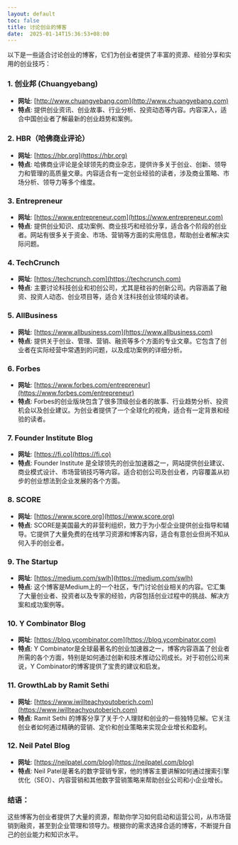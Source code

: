 ```yaml
---
layout: default
toc: false
title: 讨论创业的博客
date:  2025-01-14T15:36:53+08:00
---
```


 
以下是一些适合讨论创业的博客，它们为创业者提供了丰富的资源、经验分享和实用的创业技巧：

### 1. **创业邦 (Chuangyebang)**
   - **网址**: [http://www.chuangyebang.com](http://www.chuangyebang.com)
   - **特点**: 提供创业资讯、创业故事、行业分析、投资动态等内容。内容深入，适合中国创业者了解最新的创业趋势和案例。

### 2. **HBR（哈佛商业评论）**
   - **网址**: [https://hbr.org](https://hbr.org)
   - **特点**: 哈佛商业评论是全球领先的商业杂志，提供许多关于创业、创新、领导力和管理的高质量文章。内容适合有一定创业经验的读者，涉及商业策略、市场分析、领导力等多个维度。

### 3. **Entrepreneur**
   - **网址**: [https://www.entrepreneur.com](https://www.entrepreneur.com)
   - **特点**: 提供创业知识、成功案例、商业技巧和经验分享，适合各个阶段的创业者。网站有很多关于资金、市场、营销等方面的实用信息，帮助创业者解决实际问题。

### 4. **TechCrunch**
   - **网址**: [https://techcrunch.com](https://techcrunch.com)
   - **特点**: 主要讨论科技创业和初创公司，尤其是硅谷的创新公司。内容涵盖了融资、投资人动态、创业项目等，适合关注科技创业领域的读者。

### 5. **AllBusiness**
   - **网址**: [https://www.allbusiness.com](https://www.allbusiness.com)
   - **特点**: 提供关于创业、管理、营销、融资等多个方面的专业文章。它包含了创业者在实际经营中常遇到的问题，以及成功案例的详细分析。

### 6. **Forbes**
   - **网址**: [https://www.forbes.com/entrepreneur](https://www.forbes.com/entrepreneur)
   - **特点**: Forbes的创业版块包含了很多顶级创业者的故事、行业趋势分析、投资机会以及创业建议。为创业者提供了一个全球化的视角，适合有一定背景和经验的读者。

### 7. **Founder Institute Blog**
   - **网址**: [https://fi.co](https://fi.co)
   - **特点**: Founder Institute 是全球领先的创业加速器之一，网站提供创业建议、商业模式设计、市场营销技巧等内容。适合初创公司及创业者，内容覆盖从初步的创业想法到企业发展的各个方面。

### 8. **SCORE**
   - **网址**: [https://www.score.org](https://www.score.org)
   - **特点**: SCORE是美国最大的非营利组织，致力于为小型企业提供创业指导和辅导。它提供了大量免费的在线学习资源和博客内容，适合有意创业但尚不知从何入手的创业者。

### 9. **The Startup**
   - **网址**: [https://medium.com/swlh](https://medium.com/swlh)
   - **特点**: 这个博客是Medium上的一个社区，专门讨论创业相关的内容。它汇集了大量创业者、投资者以及专家的经验，内容包括创业过程中的挑战、解决方案和成功案例等。

### 10. **Y Combinator Blog**
   - **网址**: [https://blog.ycombinator.com](https://blog.ycombinator.com)
   - **特点**: Y Combinator是全球最著名的创业加速器之一，博客内容涵盖了创业者所需的各个方面，特别是如何通过创新和技术推动公司成长。对于初创公司来说，Y Combinator的博客提供了宝贵的建议和启发。

### 11. **GrowthLab by Ramit Sethi**
   - **网址**: [https://www.iwillteachyoutoberich.com](https://www.iwillteachyoutoberich.com)
   - **特点**: Ramit Sethi 的博客分享了关于个人理财和创业的一些独特见解。它关注创业者如何通过精确的营销、定价和创业策略来实现企业增长和盈利。

### 12. **Neil Patel Blog**
   - **网址**: [https://neilpatel.com/blog](https://neilpatel.com/blog)
   - **特点**: Neil Patel是著名的数字营销专家，他的博客主要讲解如何通过搜索引擎优化（SEO）、内容营销和其他数字营销策略来帮助创业公司和小企业增长。

### 结语：
这些博客为创业者提供了大量的资源，帮助你学习如何启动和运营公司，从市场营销到融资，甚至到企业管理和领导力。根据你的需求选择合适的博客，不断提升自己的创业能力和知识水平。